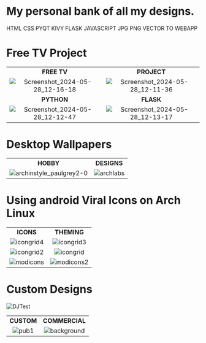 # My personal bank of all my designs.
HTML CSS PYQT KIVY FLASK JAVASCRIPT JPG PNG VECTOR TO WEBAPP

# Free TV Project
|             |             |
| :---: | :---: |
| **FREE TV** | **PROJECT** |
| ![Screenshot_2024-05-28_12-16-18](https://github.com/duguayworld/images/assets/153779837/cb761302-ff56-4ff0-bdb1-a27f5fcc1ef8) | ![Screenshot_2024-05-28_12-11-36](https://github.com/duguayworld/images/assets/153779837/b4f8c708-6ed0-4543-824c-5f9e3e04d030) |
| **PYTHON** | **FLASK** |
| ![Screenshot_2024-05-28_12-12-47](https://github.com/duguayworld/images/assets/153779837/ce444e83-0300-4ba1-a69c-cda7acb3f72c) | ![Screenshot_2024-05-28_12-13-17](https://github.com/duguayworld/images/assets/153779837/4e9e242c-37c2-438f-8a63-1182e1ee6443) |

# Desktop Wallpapers
|             |             |
| :---: | :---: |
| **HOBBY** | **DESIGNS** |
| ![archinstyle_paulgrey2-0](https://github.com/duguayworld/images/assets/153779837/f0d6e46c-0521-4769-981c-7fd8b553c943) | ![archlabs](https://github.com/duguayworld/images/assets/153779837/ca1b0928-78b5-49ac-ad7c-bb6a23047b2a) |

# Using android Viral Icons on Arch Linux
|             |             |
| :---: | :---: |
| **ICONS** | **THEMING** |
| ![icongrid4](https://github.com/duguayworld/images/assets/153779837/494c9106-6028-4059-b5a0-1f0b9c2cb89e) | ![icongrid3](https://github.com/duguayworld/images/assets/153779837/f9b511c1-75c9-4393-8f4e-989f844694f5) |
| ![icongrid2](https://github.com/duguayworld/images/assets/153779837/2d468865-b1f2-4e1b-8b01-210b35805c76) | ![icongrid](https://github.com/duguayworld/images/assets/153779837/bf77b9d2-0d73-4eb2-81d4-c683a80207cf) |
| ![modicons](https://github.com/duguayworld/images/assets/153779837/884def4d-7930-44ac-8cca-54d7db92c33e) | ![modicons2](https://github.com/duguayworld/images/assets/153779837/a7679be7-6f69-45c5-a329-a3df5db9044d) |



# Custom Designs

![DJTest](https://github.com/duguayworld/images/assets/153779837/95cef57a-d701-4aae-bd4a-eb9a1ef82dd3)

|           |           |
|   :---:   |   :---:   |
|**CUSTOM**|**COMMERCIAL**|
|![pub1](https://github.com/duguayworld/images/assets/153779837/4e15f151-de30-4265-be37-46b09554a143)|![background](https://github.com/duguayworld/images/assets/153779837/bd42d37c-cff6-46b3-8e51-f1d0c29f4907)|










